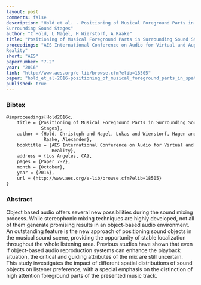 ```yaml
---
layout: post
comments: false
description: "Hold et al. - Positioning of Musical Foreground Parts in
Surrounding Sound Stages"
author: "C Hold, L Nagel, H Wierstorf, A Raake"
title: "Positioning of Musical Foreground Parts in Surrounding Sound Stages"
proceedings: "AES International Conference on Audio for Virtual and Augmented
Reality"
short: "AES"
papernumber: "7-2"
year: "2016"
link: "http://www.aes.org/e-lib/browse.cfm?elib=18505"
paper: "hold_et_al-2016-positioning_of_musical_foreground_parts_in_spatial_audio.pdf"
published: true
---
```


### Bibtex

```latex
@inproceedings{Hold2016c,
    title = {Positioning of Musical Foreground Parts in Surrounding Sound
             Stages},
    author = {Hold, Christoph and Nagel, Lukas and Wierstorf, Hagen and
              Raake, Alexander},
    booktitle = {AES International Conference on Audio for Virtual and Augmented
                 Reality},
    address = {Los Angeles, CA},
    pages = {Paper 7-2},
    month = {October},
    year = {2016},
    url = {http://www.aes.org/e-lib/browse.cfm?elib=18505}
}
```

### Abstract

Object based audio offers several new possibilities during the sound mixing
process. While stereophonic mixing techniques are highly developed, not all of
them generate promising results in an object-based audio environment. An
outstanding feature is the new approach of positioning sound objects in the
musical sound scene, providing the opportunity of stable localization throughout
the whole listening area. Previous studies have shown that even if object-based
audio reproduction systems can enhance the playback situation, the critical and
guiding attributes of the mix are still uncertain. This study investigates the
impact of different spatial distributions of sound objects on listener
preference, with a special emphasis on the distinction of high attention
foreground parts of the presented music track.
